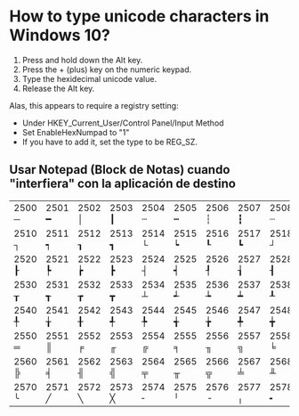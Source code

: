 ﻿# How to type unicode characters in Windows 10?

1. Press and hold down the Alt key.
2. Press the + (plus) key on the numeric keypad.
3. Type the hexidecimal unicode value.
4. Release the Alt key.

Alas, this appears to require a registry setting:

* Under HKEY_Current_User/Control Panel/Input Method
* Set EnableHexNumpad to "1"
* If you have to add it, set the type to be REG_SZ.

## Usar Notepad (Block de Notas) cuando "interfiera" con la aplicación de destino

|        |        |        |        |        |        |        |        |        |        |        |        |        |        |        |        |
|--------|--------|--------|--------|--------|--------|--------|--------|--------|--------|--------|--------|--------|--------|--------|--------|
| 2500 ─ | 2501 ━ | 2502 │ | 2503 ┃ | 2504 ┄ | 2505 ┅ | 2506 ┆ | 2507 ┇ | 2508 ┈ | 2509 ┉ | 250A ┊ | 250B ┋ | 250C ┌ | 250D ┍ | 250E ┎ | 250F ┏ |
| 2510 ┐ | 2511 ┑ | 2512 ┒ | 2513 ┓ | 2514 └ | 2515 ┕ | 2516 ┖ | 2517 ┗ | 2518 ┘ | 2519 ┙ | 251A ┚ | 251B ┛ | 251C ├ | 251D ┝ | 251E ┞ | 251F ┟ |
| 2520 ┠ | 2521 ┡ | 2522 ┢ | 2523 ┣ | 2524 ┤ | 2525 ┥ | 2526 ┦ | 2527 ┧ | 2528 ┨ | 2529 ┩ | 252A ┪ | 252B ┫ | 252C ┬ | 252D ┭ | 252E ┮ | 252F ┯ |
| 2530 ┰ | 2531 ┱ | 2532 ┲ | 2533 ┳ | 2534 ┴ | 2535 ┵ | 2536 ┶ | 2537 ┷ | 2538 ┸ | 2539 ┹ | 253A ┺ | 253B ┻ | 253C ┼ | 253D ┽ | 253E ┾ | 253F ┿ |
| 2540 ╀ | 2541 ╁ | 2542 ╂ | 2543 ╃ | 2544 ╄ | 2545 ╅ | 2546 ╆ | 2547 ╇ | 2548 ╈ | 2549 ╉ | 254A ╊ | 254B ╋ | 254C ╌ | 254D ╍ | 254E ╎ | 254F ╏ |
| 2550 ═ | 2551 ║ | 2552 ╒ | 2553 ╓ | 2554 ╔ | 2555 ╕ | 2556 ╖ | 2557 ╗ | 2558 ╘ | 2559 ╙ | 255A ╚ | 255B ╛ | 255C ╜ | 255D ╝ | 255E ╞ | 255F ╟ |
| 2560 ╠ | 2561 ╡ | 2562 ╢ | 2563 ╣ | 2564 ╤ | 2565 ╥ | 2566 ╦ | 2567 ╧ | 2568 ╨ | 2569 ╩ | 256A ╪ | 256B ╫ | 256C ╬ | 256D ╭ | 256E ╮ | 256F ╯ |
| 2570 ╰ | 2571 ╱ | 2572 ╲ | 2573 ╳ | 2574 ╴ | 2575 ╵ | 2576 ╶ | 2577 ╷ | 2578 ╸ | 2579 ╹ | 257A ╺ | 257B ╻ | 257C ╼ | 257D ╽ | 257E ╾ | 257F ╿ |

